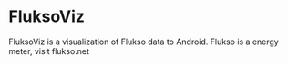 FluksoViz
=========

FluksoViz is a visualization of Flukso data to Android. Flukso is a energy meter, visit flukso.net